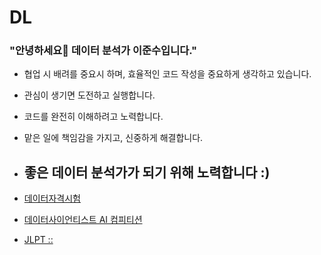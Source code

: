 # DL
### "안녕하세요👋 데이터 분석가 이준수입니다."

- 협업 시 배려를  중요시 하며, 효율적인 코드 작성을 중요하게 생각하고 있습니다.
- 관심이 생기면 도전하고 실행합니다.
- 코드를 완전히 이해하려고 노력합니다.
- 맡은 일에 책임감을 가지고, 신중하게 해결합니다.

- ## 좋은 데이터 분석가가 되기 위해 노력합니다 :)

- [데이터자격시험](https://www.dataq.or.kr/www/sub/a_05.do)
- [데이터사이언티스트 AI 컴피티션](https://dacon.io/)
- [JLPT ::](https://www.jlpt.or.kr/jlpt/jlpt1.asp?Mcode=1)


